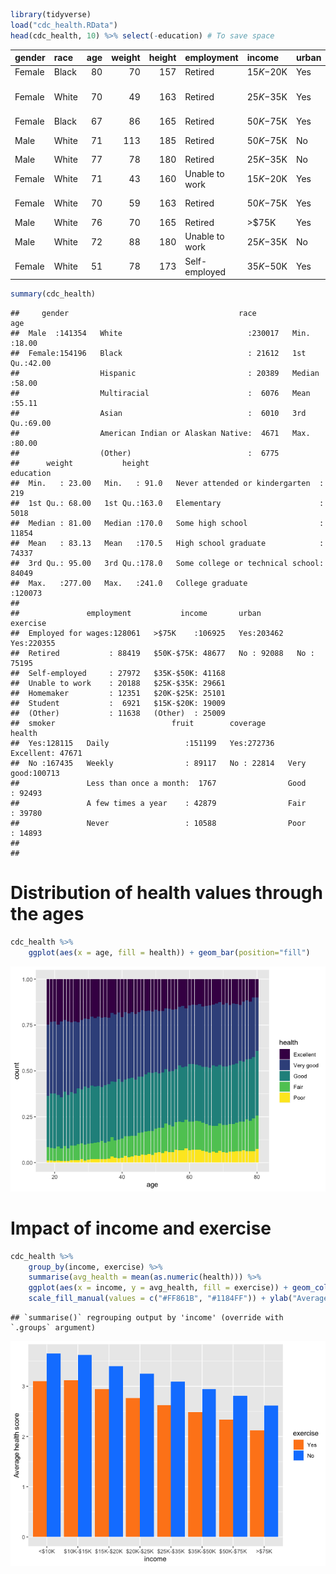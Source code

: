 ``` r
library(tidyverse)
load("cdc_health.RData")
head(cdc_health, 10) %>% select(-education) # To save space
```

<div class="kable-table">

| gender | race  | age | weight | height | employment     | income    | urban | exercise | smoker | fruit              | coverage | health    |
| :----- | :---- | --: | -----: | -----: | :------------- | :-------- | :---- | :------- | :----- | :----------------- | :------- | :-------- |
| Female | Black |  80 |     70 |    157 | Retired        | $15K-$20K | Yes   | No       | Yes    | Daily              | Yes      | Good      |
| Female | White |  70 |     49 |    163 | Retired        | $25K-$35K | Yes   | Yes      | No     | A few times a year | Yes      | Fair      |
| Female | Black |  67 |     86 |    165 | Retired        | $50K-$75K | Yes   | Yes      | No     | Daily              | Yes      | Good      |
| Male   | White |  71 |    113 |    185 | Retired        | $50K-$75K | No    | Yes      | Yes    | Daily              | Yes      | Very good |
| Male   | White |  77 |     78 |    180 | Retired        | $25K-$35K | No    | Yes      | Yes    | Daily              | Yes      | Good      |
| Female | White |  71 |     43 |    160 | Unable to work | $15K-$20K | Yes   | No       | Yes    | Weekly             | Yes      | Poor      |
| Female | White |  70 |     59 |    163 | Retired        | $50K-$75K | Yes   | Yes      | Yes    | Daily              | Yes      | Very good |
| Male   | White |  76 |     70 |    165 | Retired        | \>$75K    | Yes   | Yes      | Yes    | Weekly             | Yes      | Excellent |
| Male   | White |  72 |     88 |    180 | Unable to work | $25K-$35K | No    | Yes      | No     | Daily              | Yes      | Fair      |
| Female | White |  51 |     78 |    173 | Self-employed  | $35K-$50K | Yes   | Yes      | No     | Daily              | Yes      | Excellent |

</div>

``` r
summary(cdc_health)
```

    ##     gender                                      race             age       
    ##  Male  :141354   White                            :230017   Min.   :18.00  
    ##  Female:154196   Black                            : 21612   1st Qu.:42.00  
    ##                  Hispanic                         : 20389   Median :58.00  
    ##                  Multiracial                      :  6076   Mean   :55.11  
    ##                  Asian                            :  6010   3rd Qu.:69.00  
    ##                  American Indian or Alaskan Native:  4671   Max.   :80.00  
    ##                  (Other)                          :  6775                  
    ##      weight           height                                 education     
    ##  Min.   : 23.00   Min.   : 91.0   Never attended or kindergarten  :   219  
    ##  1st Qu.: 68.00   1st Qu.:163.0   Elementary                      :  5018  
    ##  Median : 81.00   Median :170.0   Some high school                : 11854  
    ##  Mean   : 83.13   Mean   :170.5   High school graduate            : 74337  
    ##  3rd Qu.: 95.00   3rd Qu.:178.0   Some college or technical school: 84049  
    ##  Max.   :277.00   Max.   :241.0   College graduate                :120073  
    ##                                                                            
    ##               employment           income       urban        exercise    
    ##  Employed for wages:128061   >$75K    :106925   Yes:203462   Yes:220355  
    ##  Retired           : 88419   $50K-$75K: 48677   No : 92088   No : 75195  
    ##  Self-employed     : 27972   $35K-$50K: 41168                            
    ##  Unable to work    : 20188   $25K-$35K: 29661                            
    ##  Homemaker         : 12351   $20K-$25K: 25101                            
    ##  Student           :  6921   $15K-$20K: 19009                            
    ##  (Other)           : 11638   (Other)  : 25009                            
    ##  smoker                          fruit        coverage           health      
    ##  Yes:128115   Daily                 :151199   Yes:272736   Excellent: 47671  
    ##  No :167435   Weekly                : 89117   No : 22814   Very good:100713  
    ##               Less than once a month:  1767                Good     : 92493  
    ##               A few times a year    : 42879                Fair     : 39780  
    ##               Never                 : 10588                Poor     : 14893  
    ##                                                                              
    ## 

# Distribution of health values through the ages

``` r
cdc_health %>%
    ggplot(aes(x = age, fill = health)) + geom_bar(position="fill")
```

![](cdc_md_files/figure-gfm/unnamed-chunk-2-1.png)<!-- -->

# Impact of income and exercise

``` r
cdc_health %>%
    group_by(income, exercise) %>%
    summarise(avg_health = mean(as.numeric(health))) %>%
    ggplot(aes(x = income, y = avg_health, fill = exercise)) + geom_col(position = "dodge") +
    scale_fill_manual(values = c("#FF861B", "#1184FF")) + ylab("Average health score")
```

    ## `summarise()` regrouping output by 'income' (override with `.groups` argument)

![](cdc_md_files/figure-gfm/unnamed-chunk-3-1.png)<!-- -->
